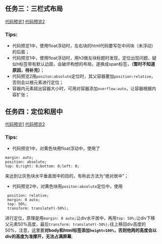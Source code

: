 
## 任务三：三栏式布局
[代码预览1](https://davidlin88.github.io/IFE/三栏式布局-float.html)
[代码预览2](https://davidlin88.github.io/IFE/三栏式布局-position.html)
### Tips:
* 代码预览1中，使用float浮动时，左右块的html代码要写在中间块（未浮动）的后面；
* 代码预览1中，使用float浮动时，用h3做左块标题时发现，定位出现问题，疑似h标签带有默认边距，会破坏构想的布局，遂换成span标签，**（暂时不知道原因，待补充）**；
* 代码预览2用`positon:absolute`定位时，其父容器要加`position:relative`，否则会以根元素进行定位；
* 容器内元素超出容器大小时，可用对容器添加`overflow:auto`，让容器根据内容扩张；
## 任务四：定位和居中
[代码预览1](https://davidlin88.github.io/IFE/定位和居中-float.html)
[代码预览2](https://davidlin88.github.io/IFE/定位和居中-position.html)
### Tips:
* 代码预览1中，对黄色块用float浮动中，使用了
```
margin: auto;
position: absolute;
top: 0;right: 0;bottom: 0;left: 0;
```
来达到让灰色块水平垂直居中的目的，有称此方法为“绝对居中”；
* 代码预览2中，对黄色块用`positon:absolute`定位中，使用
```
 position: relative;
 margin: 0 auto;
 top: 50%;
 transform: translateY(-50%);
 ```
  进行定位，原理是用`margin: 0 auto;`让div水平居中，再用`top: 50%;`让div下移父元素50%高度，最后`transform: translateY(-50%);`往上移回div高度的50%，注意，这里要**对body和html标签添加`height=100%`，否则他两的高度会以div的高度为准撑开，无法占满屏幕**;
